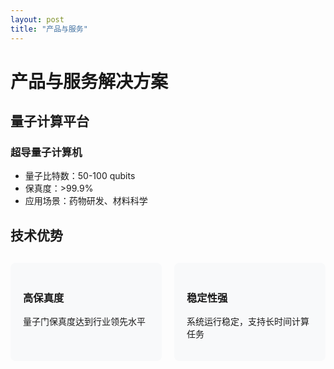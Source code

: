 ```yaml
---
layout: post
title: "产品与服务"
---
```


# 产品与服务解决方案

## 量子计算平台

### 超导量子计算机
- 量子比特数：50-100 qubits
- 保真度：>99.9%
- 应用场景：药物研发、材料科学


## 技术优势

<div class="features">
  <div class="feature-item">
    <h3>高保真度</h3>
    <p>量子门保真度达到行业领先水平</p>
  </div>
  
  <div class="feature-item">
    <h3>稳定性强</h3>
    <p>系统运行稳定，支持长时间计算任务</p>
  </div>
</div>

<style>
.features {
  display: flex;
  gap: 20px;
  margin: 30px 0;
}
.feature-item {
  flex: 1;
  padding: 20px;
  background: #f8f9fa;
  border-radius: 8px;
}
</style>

